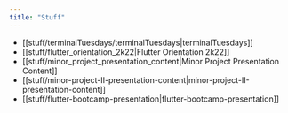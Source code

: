 ```yaml
---
title: "Stuff"
---
```

- [[stuff/terminalTuesdays/terminalTuesdays|terminalTuesdays]]
- [[stuff/flutter_orientation_2k22|Flutter Orientation 2k22]]
- [[stuff/minor_project_presentation_content|Minor Project Presentation Content]]
- [[stuff/minor-project-II-presentation-content|minor-project-II-presentation-content]]
- [[stuff/flutter-bootcamp-presentation|flutter-bootcamp-presentation]]